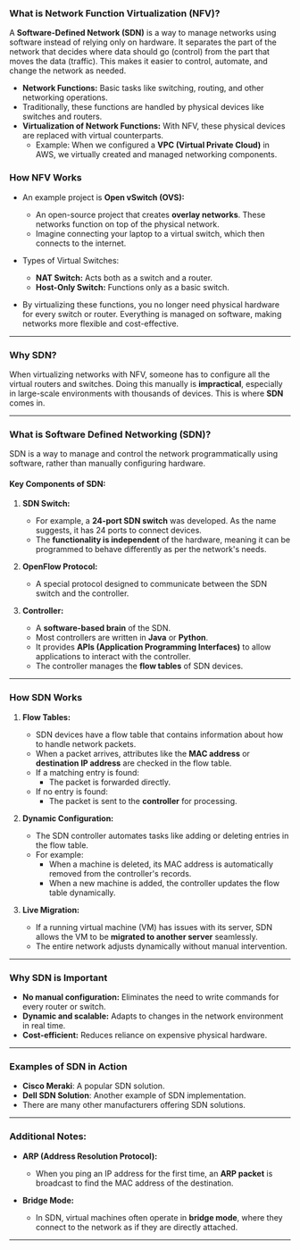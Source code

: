### **What is Network Function Virtualization (NFV)?**

A **Software-Defined Network (SDN)** is a way to manage networks using software instead of relying only on hardware. It separates the part of the network that decides where data should go (control) from the part that moves the data (traffic). This makes it easier to control, automate, and change the network as needed.

- **Network Functions:** Basic tasks like switching, routing, and other networking operations.
- Traditionally, these functions are handled by physical devices like switches and routers.
- **Virtualization of Network Functions:** With NFV, these physical devices are replaced with virtual counterparts.
    - Example: When we configured a **VPC (Virtual Private Cloud)** in AWS, we virtually created and managed networking components.

### **How NFV Works**

- An example project is **Open vSwitch (OVS):**
    
    - An open-source project that creates **overlay networks**. These networks function on top of the physical network.
    - Imagine connecting your laptop to a virtual switch, which then connects to the internet.
- Types of Virtual Switches:
    
    - **NAT Switch:** Acts both as a switch and a router.
    - **Host-Only Switch:** Functions only as a basic switch.
- By virtualizing these functions, you no longer need physical hardware for every switch or router. Everything is managed on software, making networks more flexible and cost-effective.
    

---

### **Why SDN?**

When virtualizing networks with NFV, someone has to configure all the virtual routers and switches. Doing this manually is **impractical**, especially in large-scale environments with thousands of devices. This is where **SDN** comes in.

---

### **What is Software Defined Networking (SDN)?**

SDN is a way to manage and control the network programmatically using software, rather than manually configuring hardware.

#### **Key Components of SDN:**

1. **SDN Switch:**
    
    - For example, a **24-port SDN switch** was developed. As the name suggests, it has 24 ports to connect devices.
    - The **functionality is independent** of the hardware, meaning it can be programmed to behave differently as per the network's needs.
2. **OpenFlow Protocol:**
    
    - A special protocol designed to communicate between the SDN switch and the controller.
3. **Controller:**
    
    - A **software-based brain** of the SDN.
    - Most controllers are written in **Java** or **Python**.
    - It provides **APIs (Application Programming Interfaces)** to allow applications to interact with the controller.
    - The controller manages the **flow tables** of SDN devices.

---

### **How SDN Works**

1. **Flow Tables:**
    
    - SDN devices have a flow table that contains information about how to handle network packets.
    - When a packet arrives, attributes like the **MAC address** or **destination IP address** are checked in the flow table.
    - If a matching entry is found:
        - The packet is forwarded directly.
    - If no entry is found:
        - The packet is sent to the **controller** for processing.
2. **Dynamic Configuration:**
    
    - The SDN controller automates tasks like adding or deleting entries in the flow table.
    - For example:
        - When a machine is deleted, its MAC address is automatically removed from the controller's records.
        - When a new machine is added, the controller updates the flow table dynamically.
3. **Live Migration:**
    
    - If a running virtual machine (VM) has issues with its server, SDN allows the VM to be **migrated to another server** seamlessly.
    - The entire network adjusts dynamically without manual intervention.

---

### **Why SDN is Important**

- **No manual configuration:** Eliminates the need to write commands for every router or switch.
- **Dynamic and scalable:** Adapts to changes in the network environment in real time.
- **Cost-efficient:** Reduces reliance on expensive physical hardware.

---

### **Examples of SDN in Action**

- **Cisco Meraki**: A popular SDN solution.
- **Dell SDN Solution**: Another example of SDN implementation.
- There are many other manufacturers offering SDN solutions.

---

### **Additional Notes:**

- **ARP (Address Resolution Protocol):**
    
    - When you ping an IP address for the first time, an **ARP packet** is broadcast to find the MAC address of the destination.
- **Bridge Mode:**
    
    - In SDN, virtual machines often operate in **bridge mode**, where they connect to the network as if they are directly attached.

---
